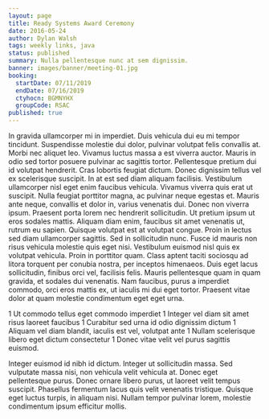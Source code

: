 ```yaml
---
layout: page
title: Ready Systems Award Ceremony
date: 2016-05-24
author: Dylan Walsh
tags: weekly links, java
status: published
summary: Nulla pellentesque nunc at sem dignissim.
banner: images/banner/meeting-01.jpg
booking:
  startDate: 07/11/2019
  endDate: 07/16/2019
  ctyhocn: BGMNYHX
  groupCode: RSAC
published: true
---
```

In gravida ullamcorper mi in imperdiet. Duis vehicula dui eu mi tempor tincidunt. Suspendisse molestie dui dolor, pulvinar volutpat felis convallis at. Morbi nec aliquet leo. Vivamus luctus massa a est viverra auctor. Mauris in odio sed tortor posuere pulvinar ac sagittis tortor. Pellentesque pretium dui id volutpat hendrerit. Cras lobortis feugiat dictum. Donec dignissim tellus vel ex scelerisque suscipit. In at est sed diam aliquam facilisis. Vestibulum ullamcorper nisl eget enim faucibus vehicula. Vivamus viverra quis erat ut suscipit. Nulla feugiat porttitor magna, ac pulvinar neque egestas et. Mauris ante neque, convallis et dolor in, varius venenatis dui.
Donec non viverra ipsum. Praesent porta lorem nec hendrerit sollicitudin. Ut pretium ipsum ut eros sodales mattis. Aliquam diam enim, faucibus sit amet venenatis ut, rutrum eu sapien. Quisque volutpat est at volutpat congue. Proin in lectus sed diam ullamcorper sagittis. Sed in sollicitudin nunc. Fusce id mauris non risus vehicula molestie quis eget nisi. Vestibulum euismod nisl quis ex volutpat vehicula. Proin in porttitor quam. Class aptent taciti sociosqu ad litora torquent per conubia nostra, per inceptos himenaeos. Duis eget lacus sollicitudin, finibus orci vel, facilisis felis. Mauris pellentesque quam in quam gravida, et sodales dui venenatis. Nam faucibus, purus a imperdiet commodo, orci eros mattis ex, ut iaculis mi dui eget tortor. Praesent vitae dolor at quam molestie condimentum eget eget urna.

1 Ut commodo tellus eget commodo imperdiet
1 Integer vel diam sit amet risus laoreet faucibus
1 Curabitur sed urna id odio dignissim dictum
1 Aliquam vel diam blandit, iaculis est vel, volutpat ante
1 Nullam scelerisque libero eget dictum consectetur
1 Donec vitae velit vel purus sagittis euismod.

Integer euismod id nibh id dictum. Integer ut sollicitudin massa. Sed vulputate massa nisi, non vehicula velit vehicula at. Donec eget pellentesque purus. Donec ornare libero purus, ut laoreet velit tempus suscipit. Phasellus fermentum lacus quis velit venenatis tristique. Quisque eget luctus turpis, in aliquam nisi. Nullam tempor pulvinar lorem, molestie condimentum ipsum efficitur mollis.
